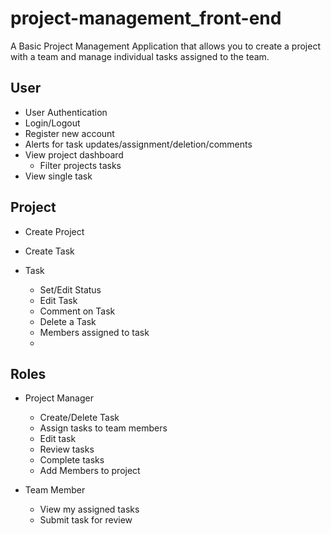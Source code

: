 # project-management_front-end

A Basic Project Management Application that allows you to create a project with a team and manage individual tasks assigned to the team. 

## User

- User Authentication
- Login/Logout
- Register new account
- Alerts for task updates/assignment/deletion/comments
- View project dashboard
  - Filter projects tasks
- View single task

## Project

- Create Project
- Create Task
  
- Task
  - Set/Edit Status
  - Edit Task
  - Comment on Task
  - Delete a Task
  - Members assigned to task
  - 
  
## Roles

- Project Manager
  - Create/Delete Task
  - Assign tasks to team members
  - Edit task
  - Review tasks
  - Complete tasks
  - Add Members to project
  
- Team Member
  - View my assigned tasks
  - Submit task for review
